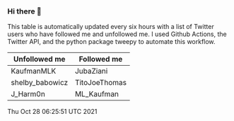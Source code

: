 ### Hi there 👋

This table is automatically updated every six hours with a list of Twitter users who have followed me and unfollowed me. I used Github Actions, the Twitter API, and the python package tweepy to automate this workflow.

| Unfollowed me |  Followed me |
| --- | --- |
|KaufmanMLK|JubaZiani|
|shelby_babowicz|TitoJoeThomas|
|J_Harm0n|ML_Kaufman|
Thu Oct 28 06:25:51 UTC 2021
